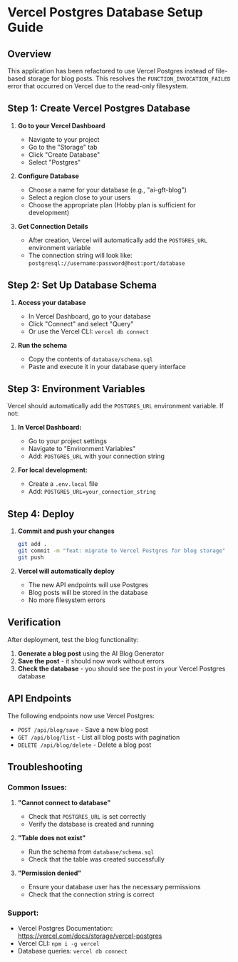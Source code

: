 # Vercel Postgres Database Setup Guide

## Overview
This application has been refactored to use Vercel Postgres instead of file-based storage for blog posts. This resolves the `FUNCTION_INVOCATION_FAILED` error that occurred on Vercel due to the read-only filesystem.

## Step 1: Create Vercel Postgres Database

1. **Go to your Vercel Dashboard**
   - Navigate to your project
   - Go to the "Storage" tab
   - Click "Create Database"
   - Select "Postgres"

2. **Configure Database**
   - Choose a name for your database (e.g., "ai-gft-blog")
   - Select a region close to your users
   - Choose the appropriate plan (Hobby plan is sufficient for development)

3. **Get Connection Details**
   - After creation, Vercel will automatically add the `POSTGRES_URL` environment variable
   - The connection string will look like: `postgresql://username:password@host:port/database`

## Step 2: Set Up Database Schema

1. **Access your database**
   - In Vercel Dashboard, go to your database
   - Click "Connect" and select "Query"
   - Or use the Vercel CLI: `vercel db connect`

2. **Run the schema**
   - Copy the contents of `database/schema.sql`
   - Paste and execute it in your database query interface

## Step 3: Environment Variables

Vercel should automatically add the `POSTGRES_URL` environment variable. If not:

1. **In Vercel Dashboard:**
   - Go to your project settings
   - Navigate to "Environment Variables"
   - Add: `POSTGRES_URL` with your connection string

2. **For local development:**
   - Create a `.env.local` file
   - Add: `POSTGRES_URL=your_connection_string`

## Step 4: Deploy

1. **Commit and push your changes**
   ```bash
   git add .
   git commit -m "feat: migrate to Vercel Postgres for blog storage"
   git push
   ```

2. **Vercel will automatically deploy**
   - The new API endpoints will use Postgres
   - Blog posts will be stored in the database
   - No more filesystem errors

## Verification

After deployment, test the blog functionality:

1. **Generate a blog post** using the AI Blog Generator
2. **Save the post** - it should now work without errors
3. **Check the database** - you should see the post in your Vercel Postgres database

## API Endpoints

The following endpoints now use Vercel Postgres:

- `POST /api/blog/save` - Save a new blog post
- `GET /api/blog/list` - List all blog posts with pagination
- `DELETE /api/blog/delete` - Delete a blog post

## Troubleshooting

### Common Issues:

1. **"Cannot connect to database"**
   - Check that `POSTGRES_URL` is set correctly
   - Verify the database is created and running

2. **"Table does not exist"**
   - Run the schema from `database/schema.sql`
   - Check that the table was created successfully

3. **"Permission denied"**
   - Ensure your database user has the necessary permissions
   - Check that the connection string is correct

### Support:
- Vercel Postgres Documentation: https://vercel.com/docs/storage/vercel-postgres
- Vercel CLI: `npm i -g vercel`
- Database queries: `vercel db connect`

